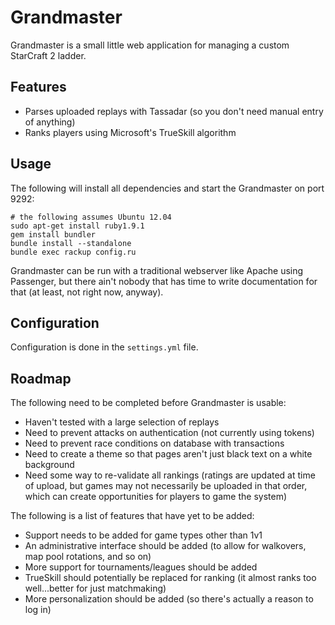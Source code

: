 # Grandmaster #

Grandmaster is a small little web application for managing a custom StarCraft 2 ladder.

## Features ##

* Parses uploaded replays with Tassadar (so you don't need manual entry of anything)
* Ranks players using Microsoft's TrueSkill algorithm

## Usage ##

The following will install all dependencies and start the Grandmaster on port 9292:

```
# the following assumes Ubuntu 12.04
sudo apt-get install ruby1.9.1
gem install bundler
bundle install --standalone
bundle exec rackup config.ru
```

Grandmaster can be run with a traditional webserver like Apache using Passenger,
but there ain't nobody that has time to write documentation for that (at least, not right now, anyway).

## Configuration ##

Configuration is done in the `settings.yml` file.

## Roadmap ##

The following need to be completed before Grandmaster is usable:

* Haven't tested with a large selection of replays
* Need to prevent attacks on authentication (not currently using tokens)
* Need to prevent race conditions on database with transactions
* Need to create a theme so that pages aren't just black text on a white background
* Need some way to re-validate all rankings (ratings are updated at time of upload, but games may not necessarily
  be uploaded in that order, which can create opportunities for players to game the system)

The following is a list of features that have yet to be added:

* Support needs to be added for game types other than 1v1
* An administrative interface should be added (to allow for walkovers, map pool rotations, and so on)
* More support for tournaments/leagues should be added
* TrueSkill should potentially be replaced for ranking (it almost ranks too well...better for just matchmaking)
* More personalization should be added (so there's actually a reason to log in)
